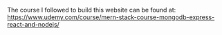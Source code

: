 The course I followed to build this website can be found at:
https://www.udemy.com/course/mern-stack-course-mongodb-express-react-and-nodejs/
